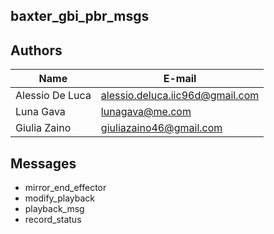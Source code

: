 ## baxter_gbi_pbr_msgs

## Authors

| Name | E-mail |
|------|--------|
| Alessio De Luca | alessio.deluca.iic96d@gmail.com |
| Luna Gava| lunagava@me.com |
| Giulia Zaino | giuliazaino46@gmail.com |

## Messages 

* mirror_end_effector
* modify_playback 
* playback_msg
* record_status
